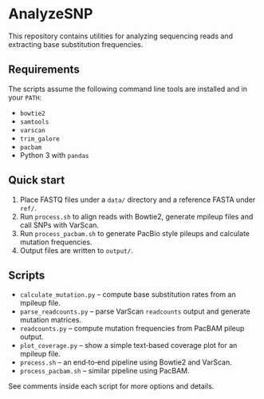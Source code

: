 # AnalyzeSNP

This repository contains utilities for analyzing sequencing reads and extracting base substitution frequencies.

## Requirements

The scripts assume the following command line tools are installed and in your `PATH`:

- `bowtie2`
- `samtools`
- `varscan`
- `trim_galore`
- `pacbam`
- Python 3 with `pandas`

## Quick start

1. Place FASTQ files under a `data/` directory and a reference FASTA under `ref/`.
2. Run `process.sh` to align reads with Bowtie2, generate mpileup files and call SNPs with VarScan.
3. Run `process_pacbam.sh` to generate PacBio style pileups and calculate mutation frequencies.
4. Output files are written to `output/`.

## Scripts

- `calculate_mutation.py` – compute base substitution rates from an mpileup file.
- `parse_readcounts.py` – parse VarScan `readcounts` output and generate mutation matrices.
- `readcounts.py` – compute mutation frequencies from PacBAM pileup output.
- `plot_coverage.py` – show a simple text‑based coverage plot for an mpileup file.
- `process.sh` – an end‑to‑end pipeline using Bowtie2 and VarScan.
- `process_pacbam.sh` – similar pipeline using PacBAM.

See comments inside each script for more options and details.

